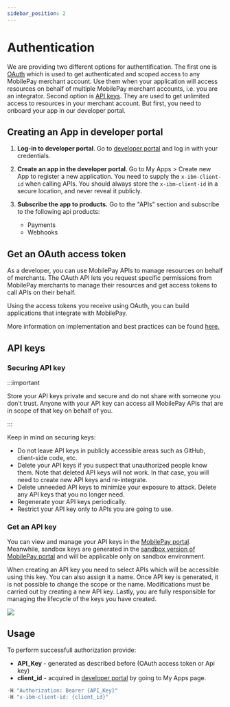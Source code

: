```yaml
---
sidebar_position: 2
---
```


# Authentication

We are providing two different options for authentification. The first one is [OAuth](#get-an-oauth-access-token) which is used to get authenticated and scoped access to any MobilePay merchant account. Use them when your application will access resources on behalf of multiple MobilePay merchant accounts, i.e. you are an integrator. Second option is [API keys](#api-keys). They are used to get unlimited access to resources in your merchant account. But first, you need to onboard your app in our developer portal.

## Creating an App in developer portal

1. **Log-in to developer portal**. Go to [developer portal](https://developer.mobilepay.dk/) and log in with your credentials.

2. **Create an app in the developer portal**. Go to My Apps > Create new App to register a new application. You need to supply the `x-ibm-client-id` when calling APIs. You should always store the `x-ibm-client-id` in a secure location, and never reveal it publicly.

3. **Subscribe the app to products.** Go to the "APIs" section and subscribe to the following api products:
    * Payments
    * Webhooks

## Get an OAuth access token

As a developer, you can use MobilePay APIs to manage resources on behalf of merchants. The OAuth API lets you request specific permissions from MobilePay merchants to manage their resources and get access tokens to call APIs on their behalf. 

Using the access tokens you receive using OAuth, you can build applications that integrate with MobilePay.

More information on implementation and best practices can be found [here.](https://developer.mobilepay.dk/developersupport/openid/)

## API keys

### Securing API key 


:::important

Store your API keys private and secure and do not share with someone you don't trust. Anyone with your API key can access all MobilePay APIs that are in scope of that key on behalf of you.

:::

 Keep in mind on securing keys: 
* Do not leave API keys in publicly accessible areas such as GitHub, client-side code, etc.
* Delete your API keys if you suspect that unauthorized people know them. Note that deleted API keys will not work. In that case, you will need to create new API keys and re-integrate.
* Delete unneeded API keys to minimize your exposure to attack. Delete any API keys that you no longer need.
* Regenerate your API keys periodically.
* Restrict your API key only to APIs you are going to use.

### Get an API key
You can view and manage your API keys in the [MobilePay portal](https://beta-admin.mobilepay.dk/settings/apikeys). Meanwhile, sandbox keys are generated in the [sandbox version of MobilePay portal](https://sandprod-beta-admin.mobilepay.dk/settings/apikeys) and will be applicable only on sandbox environment.

When creating an API key you need to select APIs which will be accessible using this key. You can also assign it a name. Once API key is generated, it is not  possible to change the scope or the name. Modifications must be carried out by creating a new API key. Lastly, you are fully responsible for managing the lifecycle of the keys you have created.

![](/img/api-key.gif)

## Usage

To perform successfull authorization provide:
* **API_Key** - generated as described before (OAuth access token or Api key)
* **client_id** - acquired in [developer portal](https://developer.mobilepay.dk/application/) by going to My Apps page.

```jsx
-H "Authorization: Bearer {API_Key}"
-H "x-ibm-client-id: {client_id}"
```
